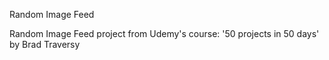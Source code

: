 Random Image Feed

Random Image Feed project from Udemy's course: '50 projects in 50 days' by Brad Traversy
